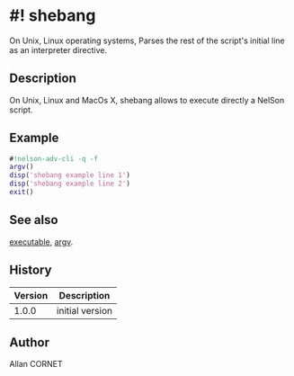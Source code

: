 

# #! shebang

On Unix, Linux operating systems, Parses the rest of the script's initial line as an interpreter directive.

## Description


  <p>On Unix, Linux and MacOs X, shebang allows to execute directly a NelSon script.</p>


## Example

```matlab
#!nelson-adv-cli -q -f
argv()
disp('shebang example line 1')
disp('shebang example line 2')
exit()
```

## See also

[executable](executable.md), [argv](argv.md).
## History

|Version|Description|
|------|------|
|1.0.0|initial version|


## Author

Allan CORNET



